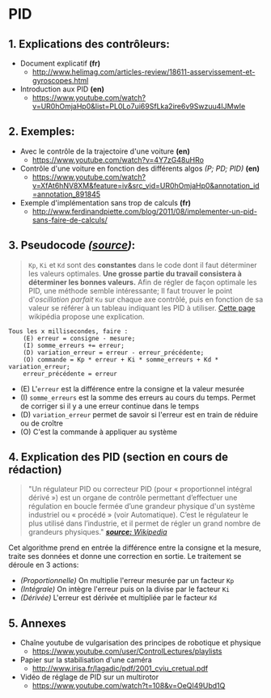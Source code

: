 # PID

## 1. Explications des contrôleurs:
* Document explicatif __(fr)__
    * http://www.helimag.com/articles-review/18611-asservissement-et-gyroscopes.html
* Introduction aux PID __(en)__
    * https://www.youtube.com/watch?v=UR0hOmjaHp0&list=PL0Lo7ui69SfLka2ire6v9Swzuu4IJMwIe


## 2. Exemples:
* Avec le contrôle de la trajectoire d'une voiture __(en)__
    * https://www.youtube.com/watch?v=4Y7zG48uHRo
* Contrôle d'une voiture en fonction des différents algos _(P; PD; PID)_ __(en)__
    * https://www.youtube.com/watch?v=XfAt6hNV8XM&feature=iv&src_vid=UR0hOmjaHp0&annotation_id=annotation_891845
* Exemple d'implémentation sans trop de calculs __(fr)__
    * http://www.ferdinandpiette.com/blog/2011/08/implementer-un-pid-sans-faire-de-calculs/


## 3. Pseudocode _([source](http://www.ferdinandpiette.com/blog/2011/08/implementer-un-pid-sans-faire-de-calculs/))_:
>`Kp`, `Ki` et `Kd` sont des __constantes__ dans le code dont il faut déterminer les valeurs optimales.
>__Une grosse partie du travail consistera à déterminer les bonnes valeurs.__
>Afin de régler de façon optimale les PID, une méthode semble intéressante;
>Il faut trouver le point d'_oscillation parfait_ `Ku` sur chaque axe contrôlé, puis en fonction de sa valeur se référer à un tableau indiquant les PID à utiliser.
>[Cette page](https://en.wikipedia.org/wiki/Ziegler%E2%80%93Nichols_method) wikipédia propose une explication.

```
Tous les x millisecondes, faire :
    (E) erreur = consigne - mesure;
    (I) somme_erreurs += erreur;
    (D) variation_erreur = erreur - erreur_précédente;
    (O) commande = Kp * erreur + Ki * somme_erreurs + Kd * variation_erreur;
    erreur_précédente = erreur
```

* (E) L'`erreur` est la différence entre la consigne et la valeur mesurée
* (I) `somme_erreurs` est la somme des erreurs au cours du temps. Permet de corriger si il y a une erreur continue dans le temps
* (D) `variation_erreur` permet de savoir si l'erreur est en train de réduire ou de croître
* (O) C'est la commande à appliquer au système 

## 4. Explication des PID __(section en cours de rédaction)__

>"Un régulateur PID ou correcteur PID (pour « proportionnel intégral dérivé ») est un organe de contrôle permettant d’effectuer une régulation en boucle fermée d’une grandeur physique d'un système industriel ou « procédé » (voir Automatique). C’est le régulateur le plus utilisé dans l’industrie, et il permet de régler un grand nombre de grandeurs physiques."
>_[**source:** Wikipedia](https://fr.wikipedia.org/wiki/R%C3%A9gulateur_PID)_

Cet algorithme prend en entrée la différence entre la consigne et la mesure, traite ses données et donne une correction en sortie.
Le traitement se déroule en 3 actions:
* _(Proportionnelle)_ On multiplie l'erreur mesurée par un facteur `Kp`
* _(Intégrale)_ On intègre l'erreur puis on la divise par le facteur `Ki`
* _(Dérivée)_ L'erreur est dérivée et multipliée par le facteur `Kd`

## 5. Annexes
* Chaîne youtube de vulgarisation des principes de robotique et physique
    * https://www.youtube.com/user/ControlLectures/playlists
* Papier sur la stabilisation d'une caméra
    * http://www.irisa.fr/lagadic/pdf/2001_cviu_cretual.pdf
* Vidéo de réglage de PID sur un multirotor
    * https://www.youtube.com/watch?t=108&v=OeQI49Ubd1Q

